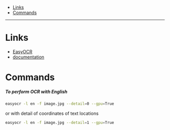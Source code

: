 - [Links](#links)
- [Commands](#commands)
____

# Links

- [EasyOCR](https://github.com/JaidedAI/EasyOCR)
- [documentation](https://www.jaided.ai/easyocr/)

# Commands

##### To perform OCR with English

```sh
easyocr -l en -f image.jpg --detail=0 --gpu=True
```

or with detail of coordinates of text locations

```sh
easyocr -l en -f image.jpg --detail=1 --gpu=True
```
